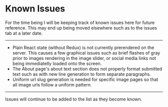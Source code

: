 # Known Issues

For the time being I will be keeping track of known issues here for future reference.  This may end up being moved elsewhere such as to the issues tab at a later date.

---

* Plain React state (without Redux) is not currently prerendered on the server.  This causes a few graphical issues such as brief flashes of gray prior to images rendering in the image slider, or social media links not being immediatelly loaded onto the screen.
* The About page's about text section does not properly format submitted text such as with new line generation to form separate paragraphs.
* Uniform url slug generation is needed for specific image pages so that all image urls follow a uniform pattern.

---

Issues will continue to be added to the list as they become known.
